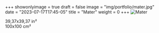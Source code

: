 +++
showonlyimage = true
draft = false
image = "img/portfolio/mater.jpg"
date = "2023-07-17T17:45-05"
title = "Mater"
weight = 0
+++
![Mater](https://www.myriampitte.art/img/portfolio/mater.jpg?raw=true)


39,37x39,37 in²  
100x100 cm²

